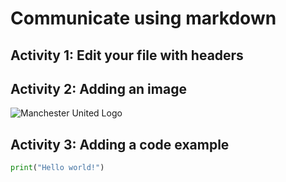 # Communicate using markdown

## Activity 1: Edit your file with headers

## Activity 2: Adding an image

![Manchester United Logo](https://images2.alphacoders.com/969/969536.jpg)


## Activity 3: Adding a code example

``` python
print("Hello world!")
```
